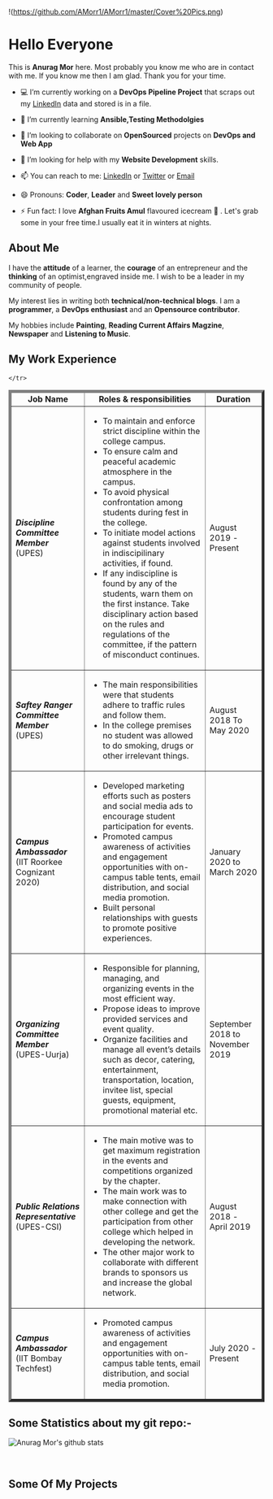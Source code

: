 !(https://github.com/AMorr1/AMorr1/master/Cover%20Pics.png)
# Hello Everyone 
This is **Anurag Mor** here. Most probably you know me who are in contact with me. If you know me then I am glad. Thank you for your time.

- 💻 I’m currently working on a **DevOps Pipeline Project** that scraps out my <a href="https://www.linkedin.com/in/anurag-mor-355729155/">LinkedIn</a> data and stored is in a file.

- 📖 I’m currently learning **Ansible,Testing Methodolgies**

- 👯 I’m looking to collaborate on **OpenSourced** projects on **DevOps and Web App**

- 🤔 I’m looking for help with my **Website Development** skills.

- 📫 You can reach to me: <a href="https://www.linkedin.com/in/anurag-mor-355729155/">LinkedIn</a> or <a href="https://twitter.com/AnuragMor2">Twitter</a>  or <a href="mailto:anumor23456789@gmail.com">Email</a>

- 😄 Pronouns: **Coder**, **Leader** and **Sweet lovely person**

- ⚡ Fun fact: I love **Afghan Fruits Amul** flavoured icecream 🍨 . Let's grab some in your free time.I usually eat it in winters at nights.


## About Me

I have the **attitude** of a learner, the **courage** of an entrepreneur and the **thinking** of an optimist,engraved inside me. I wish to be a leader in my community of people.

My interest lies in writing both **technical/non-technical blogs**. I am a **programmer**, a **DevOps enthusiast** and an **Opensource contributor**. 

My hobbies include **Painting**, **Reading Current Affairs Magzine**, **Newspaper** and **Listening to Music**.

## My Work Experience

<table border='5'>
  <thead>
    <tr>
      <td>
        <center><strong>Job Name</strong></center>
      </td>
      <td>
        <center><strong>Roles & responsibilities </strong></center>
      </td>
      <td>
        <center><strong>Duration</strong></center>
      </td>
    </tr>
  </thead>
  <tbody>
    <tr>
      <td>
        <em><b>Discipline Committee Member</b></em><br />
        (UPES)
      </td>
      <td>
        <ul>
          <li>	To maintain and enforce strict discipline within the college campus.</li>
<li>To ensure calm and peaceful academic atmosphere in the campus. </li>
<li>To avoid physical confrontation among students during fest in the college.</li>
<li>To initiate model actions against students involved in indiscipilinary activities, if found.</li>
<li>If any indiscipline is found by any of the students, warn them on the first instance. Take disciplinary action based on the rules and regulations of the committee, if the pattern of misconduct continues.</li>
        </ul>
      </td>
      <td>
        August 2019 - Present
      </td>
    </tr>
    <tr>
      <td>
        <em><b>Saftey Ranger Committee Member</b></em><br />
        (UPES)
      </td>
      <td>
        <ul>
          <li>The main responsibilities were that students adhere to traffic rules and follow them.</li>
          <li>In the college premises no student was allowed to do smoking, drugs or other irrelevant things.</li>
        </ul>
      </td>
      <td>
        August 2018 To May 2020
      </td>
    </tr>
    <tr>
      <td>
        <em><b>Campus Ambassador</b></em><br />
        (IIT Roorkee Cognizant 2020)
      </td>
      <td>
        <ul>
          <li>Developed marketing efforts such as posters and social media ads to encourage student participation for events.</li>
<li>Promoted campus awareness of activities and engagement opportunities with on-campus table tents, email distribution, and social media promotion.</li>
<li>Built personal relationships with guests to promote positive experiences.</li>
        </ul>
      </td>
      <td>
        January 2020 to March 2020
      </td>
    </tr>
    <tr>
      <td>
        <em><b>Organizing Committee Member</b></em><br />
        (UPES-Uurja)
      </td>
      <td>
        <ul>
          <li>Responsible for planning, managing, and organizing events in the most efficient way.</li>
<li> Propose ideas to improve provided services and event quality.</li>
<li>Organize facilities and manage all event’s details such as decor, catering, entertainment, transportation, location, invitee list, special guests, equipment, promotional material etc.</li>
        </ul>
      </td>
      <td>
        September 2018 to November 2019
      </td>
    </tr>
    <tr>
      <td>
        <em><b>Public Relations Representative</b></em><br />
        (UPES-CSI)
      </td>
      <td>
        <ul>
          <li>The main motive was to get maximum registration in the events and competitions organized by the chapter.</li>
<li>The main work was to make connection with other college and get the participation from other college which helped in developing the network.</li>
<li>The other major work to collaborate with different brands to sponsors us and increase the global network.</li>
        </ul>
      </td>
      <td>
        August 2018 - April 2019
      </td>
    </tr>
    <tr>
      <td>
        <em><b>Campus Ambassador</b></em></em><br />
        (IIT Bombay Techfest)
      </td>
      <td>
        <ul>
          <li>Promoted campus awareness of activities and engagement opportunities with on-campus table tents, email distribution, and social media promotion. </li>
        </ul>
      </td>
      <td>
        July 2020 - Present
      </td>
    </tr>
    <tr>
      
    </tr>
  </tbody>
</table>

## Some Statistics about my git repo:-


![Anurag Mor's github stats](https://github-readme-stats.vercel.app/api?username=AMorr1&show_icons=true&line_height=30)<br>

<a href="https://sourcerer.io/amorr1"><img src="https://img.shields.io/badge/C++-21%20commits-blue.svg" alt=""></a>
<a href="https://sourcerer.io/amorr1"><img src="https://img.shields.io/badge/C-5%20commits-brown.svg" alt=""></a>
<a href="https://sourcerer.io/amorr1"><img src="https://img.shields.io/badge/Python-19%20commits-orange.svg" alt=""></a>
<a href="https://sourcerer.io/amorr1"><img src="https://img.shields.io/badge/HTML-86%20commits-green.svg" alt=""></a>
<a href="https://sourcerer.io/amorr1"><img src="https://img.shields.io/badge/Dart-3%20commits-red.svg" alt=""></a>
<a href="https://sourcerer.io/amorr1"><img src="https://img.shields.io/badge/CSS-78%20commits-purple.svg" alt=""></a>


## Some Of My Projects

<a href="https://github.com/AMorr1/Agribuzz">
</a>

<a href="https://github.com/AMorr1/Capstone">
</a>
&nbsp;&nbsp;&nbsp;&nbsp;&nbsp;&nbsp;&nbsp;&nbsp;&nbsp;&nbsp;&nbsp;&nbsp;&nbsp;&nbsp;
&nbsp;&nbsp;&nbsp;&nbsp;&nbsp;&nbsp;&nbsp;&nbsp;&nbsp;&nbsp;&nbsp;&nbsp;&nbsp;&nbsp;
&nbsp;&nbsp;&nbsp;&nbsp;&nbsp;&nbsp;&nbsp;&nbsp;&nbsp;&nbsp;&nbsp;&nbsp;&nbsp;&nbsp;
&nbsp;&nbsp;&nbsp;&nbsp;&nbsp;&nbsp;&nbsp;&nbsp;&nbsp;&nbsp;&nbsp;&nbsp;&nbsp;&nbsp;
&nbsp;&nbsp;&nbsp;&nbsp;&nbsp;&nbsp;&nbsp;&nbsp;&nbsp;&nbsp;&nbsp;&nbsp;&nbsp;&nbsp;
&nbsp;&nbsp;&nbsp;&nbsp;&nbsp;&nbsp;&nbsp;&nbsp;&nbsp;&nbsp;&nbsp;&nbsp;&nbsp;&nbsp;
&nbsp;&nbsp;&nbsp;&nbsp;&nbsp;&nbsp;&nbsp;&nbsp;&nbsp;&nbsp;&nbsp;&nbsp;&nbsp;&nbsp;

